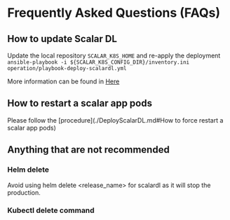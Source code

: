 # Frequently Asked Questions (FAQs)

## How to update Scalar DL

Update the local repository `SCALAR_K8S_HOME` and re-apply the deployment `ansible-playbook -i ${SCALAR_K8S_CONFIG_DIR}/inventory.ini operation/playbook-deploy-scalardl.yml`

More information can be found in [Here](./DeployScalarDL.md)

## How to restart a scalar app pods

Please follow the [procedure](./DeployScalarDL.md#How to force restart a scalar app pods)

## Anything that are not recommended

### Helm delete

Avoid using helm delete <release_name> for scalardl as it will stop the production.

### Kubectl delete command

